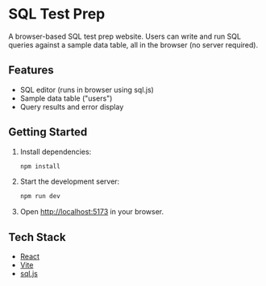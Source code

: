 # SQL Test Prep

A browser-based SQL test prep website. Users can write and run SQL queries against a sample data table, all in the browser (no server required).

## Features
- SQL editor (runs in browser using sql.js)
- Sample data table ("users")
- Query results and error display

## Getting Started

1. Install dependencies:
   ```bash
   npm install
   ```
2. Start the development server:
   ```bash
   npm run dev
   ```
3. Open [http://localhost:5173](http://localhost:5173) in your browser.

## Tech Stack
- [React](https://react.dev/)
- [Vite](https://vitejs.dev/)
- [sql.js](https://sql.js.org/) 